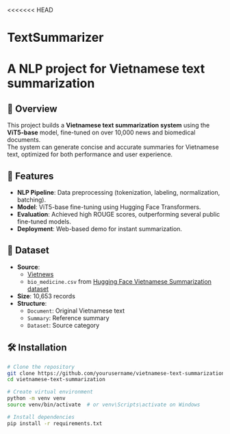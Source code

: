 <<<<<<< HEAD
# TextSummarizer
 A NLP project for Vietnamese text summarization
=======

## 📌 Overview
This project builds a **Vietnamese text summarization system** using the **ViT5-base** model, fine-tuned on over 10,000 news and biomedical documents.  
The system can generate concise and accurate summaries for Vietnamese text, optimized for both performance and user experience.

## 🚀 Features
- **NLP Pipeline**: Data preprocessing (tokenization, labeling, normalization, batching).
- **Model**: ViT5-base fine-tuning using Hugging Face Transformers.
- **Evaluation**: Achieved high ROUGE scores, outperforming several public fine-tuned models.
- **Deployment**: Web-based demo for instant summarization.

## 📂 Dataset
- **Source**:
  - [Vietnews](https://huggingface.co/datasets/vietnews)
  - `bio_medicine.csv` from [Hugging Face Vietnamese Summarization dataset](https://huggingface.co/datasets/vietnamese-summarization)
- **Size**: 10,653 records
- **Structure**:
  - `Document`: Original Vietnamese text
  - `Summary`: Reference summary
  - `Dataset`: Source category

## 🛠 Installation
```bash
# Clone the repository
git clone https://github.com/yourusername/vietnamese-text-summarization.git
cd vietnamese-text-summarization

# Create virtual environment
python -m venv venv
source venv/bin/activate  # or venv\Scripts\activate on Windows

# Install dependencies
pip install -r requirements.txt

